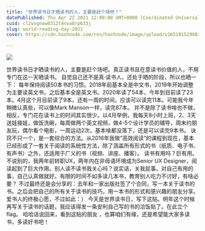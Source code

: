 ```yaml
---
title: "世界读书日才晒读书的人，主要是赶个场吧？"
datePublished: Thu Apr 22 2021 12:00:00 GMT+0000 (Coordinated Universal Time)
cuid: cl2vnqnaw0312t4nva8rp633j
slug: world-reading-day-2021
cover: https://cdn.hashnode.com/res/hashnode/image/upload/v1651915299835/--gR4VqoC.jpg

---
```


![](https://i.imgur.com/bk3i9PN.jpg)

世界读书日才晒读书的人，主要是赶个场吧。真正读书且在意读书价值的人，不用专门在这一天晒读书。
自觉自己还不是真·读书人，还处于晒的阶段，所以也晒一下：
每年保持阅读50本书的习惯。2018年前基本全是中文书，2019年开始调整为主要读英文书，之后基本全是英文书。2020年读了54本，今年到目前读了23本。4月这个月目前读了9本，还有一周的时间，应该可以读完11本。可能我今年稍微认真些，可以像Mark Manson一样，读完87本。
并不是除了读书啥也不做，相反，专门花在读书上的时间其实很少。以4月举例，我每天8小时上班，2、3天送娃接娃，做饭洗碗，每周做两个英文视频，做4-5个设计学员的辅导，周末约朋友玩，偶尔看个电影，一周运动2次，基本啥都没落下，还是可以读完9本书。
诀窍不只一个，是一套综合的方法。从2016年我做“高效阅读”的课程到现在，基本已经形成了一套关于阅读的系统性方法，除了涵盖所有形式的书（纸质、电子书、有声书）之外，还适用于广义的书（视频、讲座、播客）。
读书有用吗？巨有用。不说别的，我两年前转职UX，两年内在非母语环境成为Senior UX Designer，阅读起到了巨大作用。别人读不读书我关心吗？说实话，关我屁事。对自己有用的事，自己认真做就好。有限的时间不如多读几本书，教育别人吃力不讨好，有啥必要？
不过最终还是会分享的：去年和一家出版社签了个合同，写一本关于读书的书。之后会把自己的所有关于读书的技巧，用一本书的形式和感兴趣的朋友分享。爱书人的终极心愿，不过如此：）
今天是世界读书日，写下这贴。明年这个时候再写关于读书的话题，我应该得发一条安利自己写的书的洽饭贴了。在此立个flag。
哈哈话说回来，看到这贴的朋友
，也算咱们有缘，还是希望能大家多读书，多读好书吧！